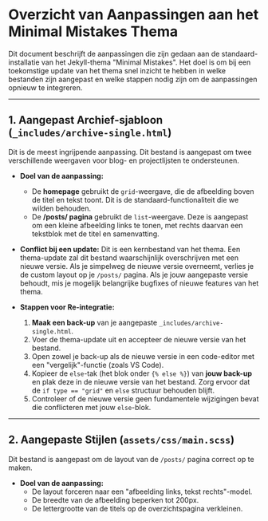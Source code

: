 # Overzicht van Aanpassingen aan het Minimal Mistakes Thema

Dit document beschrijft de aanpassingen die zijn gedaan aan de standaard-installatie van het Jekyll-thema "Minimal Mistakes". Het doel is om bij een toekomstige update van het thema snel inzicht te hebben in welke bestanden zijn aangepast en welke stappen nodig zijn om de aanpassingen opnieuw te integreren.

---

## 1. Aangepast Archief-sjabloon (`_includes/archive-single.html`)

Dit is de meest ingrijpende aanpassing. Dit bestand is aangepast om twee verschillende weergaven voor blog- en projectlijsten te ondersteunen.

* **Doel van de aanpassing:**
    * De **homepage** gebruikt de `grid`-weergave, die de afbeelding boven de titel en tekst toont. Dit is de standaard-functionaliteit die we wilden behouden.
    * De **/posts/ pagina** gebruikt de `list`-weergave. Deze is aangepast om een kleine afbeelding links te tonen, met rechts daarvan een tekstblok met de titel en samenvatting.

* **Conflict bij een update:**
    Dit is een kernbestand van het thema. Een thema-update zal dit bestand waarschijnlijk overschrijven met een nieuwe versie. Als je simpelweg de nieuwe versie overneemt, verlies je de custom layout op je `/posts/` pagina. Als je jouw aangepaste versie behoudt, mis je mogelijk belangrijke bugfixes of nieuwe features van het thema.

* **Stappen voor Re-integratie:**
    1.  **Maak een back-up** van je aangepaste `_includes/archive-single.html`.
    2.  Voer de thema-update uit en accepteer de nieuwe versie van het bestand.
    3.  Open zowel je back-up als de nieuwe versie in een code-editor met een "vergelijk"-functie (zoals VS Code).
    4.  Kopieer de `else`-tak (het blok onder `{% else %}`) van **jouw back-up** en plak deze in de nieuwe versie van het bestand. Zorg ervoor dat de `if type == "grid"` en `else` structuur behouden blijft.
    5.  Controleer of de nieuwe versie geen fundamentele wijzigingen bevat die conflicteren met jouw `else`-blok.

---

## 2. Aangepaste Stijlen (`assets/css/main.scss`)

Dit bestand is aangepast om de layout van de `/posts/` pagina correct op te maken.

* **Doel van de aanpassing:**
    * De layout forceren naar een "afbeelding links, tekst rechts"-model.
    * De breedte van de afbeelding beperken tot 200px.
    * De lettergrootte van de titels op de overzichtspagina verkleinen.
